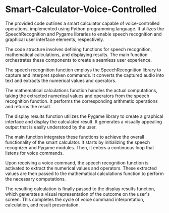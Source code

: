 # Smart-Calculator-Voice-Controlled

 The provided code outlines a smart calculator capable of voice-controlled operations, implemented using Python programming language. It utilizes the SpeechRecognition and Pygame libraries to enable speech recognition and graphical user interface elements, respectively.

The code structure involves defining functions for speech recognition, mathematical calculations, and displaying results. The main function orchestrates these components to create a seamless user experience.

The speech recognition function employs the SpeechRecognition library to capture and interpret spoken commands. It converts the captured audio into text and extracts the numerical values and operators.

The mathematical calculations function handles the actual computations, taking the extracted numerical values and operators from the speech recognition function. It performs the corresponding arithmetic operations and returns the result.

The display results function utilizes the Pygame library to create a graphical interface and display the calculated result. It generates a visually appealing output that is easily understood by the user.

The main function integrates these functions to achieve the overall functionality of the smart calculator. It starts by initializing the speech recognizer and Pygame modules. Then, it enters a continuous loop that listens for voice commands.

Upon receiving a voice command, the speech recognition function is activated to extract the numerical values and operators. These extracted values are then passed to the mathematical calculations function to perform the necessary computations.

The resulting calculation is finally passed to the display results function, which generates a visual representation of the outcome on the user's screen. This completes the cycle of voice command interpretation, calculation, and result presentation.
